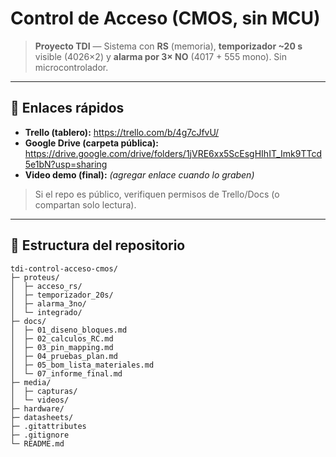 # Control de Acceso (CMOS, sin MCU)

> **Proyecto TDI** — Sistema con **RS** (memoria), **temporizador ~20 s** visible (4026×2) y **alarma por 3× NO** (4017 + 555 mono). Sin microcontrolador.

---

## 🔗 Enlaces rápidos
- **Trello (tablero):** https://trello.com/b/4g7cJfvU/
- **Google Drive (carpeta pública):** https://drive.google.com/drive/folders/1jVRE6xx5ScEsgHIhIT_Imk9TTcd5e1bN?usp=sharing
- **Video demo (final):** _(agregar enlace cuando lo graben)_

> Si el repo es público, verifiquen permisos de Trello/Docs (o compartan solo lectura).

---

## 📁 Estructura del repositorio
```
tdi-control-acceso-cmos/
├─ proteus/
│  ├─ acceso_rs/
│  ├─ temporizador_20s/
│  ├─ alarma_3no/
│  └─ integrado/
├─ docs/
│  ├─ 01_diseno_bloques.md
│  ├─ 02_calculos_RC.md
│  ├─ 03_pin_mapping.md
│  ├─ 04_pruebas_plan.md
│  ├─ 05_bom_lista_materiales.md
│  └─ 07_informe_final.md
├─ media/
│  ├─ capturas/
│  └─ videos/
├─ hardware/
├─ datasheets/
├─ .gitattributes
├─ .gitignore
└─ README.md
```
